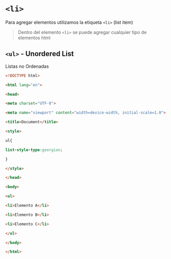 # `<li>`
Para agregar elementos utilizamos la etiqueta `<li>` (list item)

> Dentro del elemento `<li>` se puede agregar cualquier tipo de elementos html

## `<ul>`  - Unordered List 
Listas no Ordenadas

```html
<!DOCTYPE html>

<html lang="en">

<head>

<meta charset="UTF-8">

<meta name="viewport" content="width=device-width, initial-scale=1.0">

<title>Document</title>

<style>

ul{

list-style-type:georgian;

}

</style>

</head>

<body>

<ul>

<li>Elemento A</li>

<li>Elemento B</li>

<li>Elemento C</li>

</ul>

</body>

</html>
```
